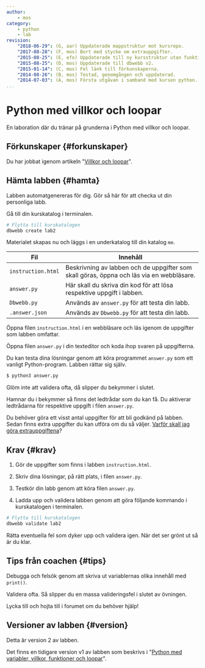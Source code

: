 ```yaml
---
author:
    - mos
category:
    - python
    - lab
revision:
    "2018-06-29": (G, aar) Uppdaterade mappstruktur mot kursrepo.
    "2017-08-28": (F, mos) Bort med stycke om extrauppgifter.
    "2015-08-25": (E, efo) Uppdaterade till ny kursstruktur utan funktioner i kmom02.
    "2015-08-25": (D, mos) Uppdaterade till dbwebb v2.
    "2015-01-14": (C, mos) Fel länk till förkunskaperna.
    "2014-08-26": (B, mos) Testad, genomgången och uppdaterad.
    "2014-07-03": (A, mos) Första utgåvan i samband med kursen python.
...
```

Python med villkor och loopar
==================================

En laboration där du tränar på grunderna i Python med villkor och loopar.

<!--more-->


Förkunskaper {#forkunskaper}
-----------------------

Du har jobbat igenom artikeln "[Villkor och loopar](kunskap/villkor-och-loopar)".



Hämta labben {#hamta}
-----------------------

Labben automatgenereras för dig. Gör så här för att checka ut din personliga labb.

Gå till din kurskatalog i terminalen.

```bash
# Flytta till kurskatalogen
dbwebb create lab2
```

Materialet skapas nu och läggs i en underkatalog till din katalog `me`.

| Fil                | Innehåll                                                              |
|--------------------|-----------------------------------------------------------------------|
| `instruction.html` | Beskrivning av labben och de uppgifter som skall göras, öppna och läs via en webbläsare.               |
| `answer.py`        | Här skall du skriva din kod för att lösa respektive uppgift i labben. |
| `Dbwebb.py`        | Används av `answer.py` för att testa din labb.                        |
| `.answer.json`      | Används av `Dbwebb.py` för att testa din labb.                        |

Öppna filen `instruction.html` i en webbläsare och läs igenom de uppgifter som labben omfattar.

Öppna filen `answer.py` i din texteditor och koda ihop svaren på uppgifterna.

Du kan testa dina lösningar genom att köra programmet `answer.py` som ett vanligt Python-program. Labben rättar sig själv.

```python
$ python3 answer.py
```

Glöm inte att validera ofta, då slipper du bekymmer i slutet.

Hamnar du i bekymmer så finns det ledtrådar som du kan få. Du aktiverar ledtrådarna för respektive uppgift i filen `answer.py`.

Du behöver göra ett visst antal uppgifter för att bli godkänd på labben. Sedan finns extra uppgifter du kan utföra om du så väljer. [Varför skall jag göra extrauppgiftena](kurser/faq/varfor-gora-extra-uppgifter)?



Krav {#krav}
-----------------------

1. Gör de uppgifter som finns i labben `instruction.html`.

2. Skriv dina lösningar, på rätt plats, i filen `answer.py`.

3. Testkör din labb genom att köra filen `answer.py`.

4. Ladda upp och validera labben genom att göra följande kommando i kurskatalogen i terminalen.

```bash
# Flytta till kurskatalogen
dbwebb validate lab2
```

Rätta eventuella fel som dyker upp och validera igen. När det ser grönt ut så är du klar.



Tips från coachen {#tips}
-----------------------

Debugga och felsök genom att skriva ut variablernas olika innehåll med `print()`.

Validera ofta. Så slipper du en massa valideringsfel i slutet av övningen.

Lycka till och hojta till i forumet om du behöver hjälp!



Versioner av labben {#version}
-----------------------

Detta är version 2 av labben.

Det finns en tidigare version v1 av labben som beskrivs i "[Python med variabler, villkor, funktioner och loopar](uppgift/python-med-variabler-villkor-funktioner-och-loopar)".
